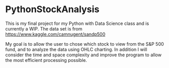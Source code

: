 # PythonStockAnalysis
This is my final project for my Python with Data Science class and is currently a WIP.
The data set is from https://www.kaggle.com/camnugent/sandp500

My goal is to allow the user to chose which stock to view from the S&P 500 fund, and to analyze the data using OHLC charting. In addition I will consider the time and space complexity and improve the program to allow the most efficient processing possible.
